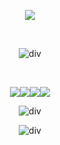 <div id="header" align="center">

![](https://komarev.com/ghpvc/?username=pristineprowler&color=2B2944&label=♎︎)

‎  ‎  ‎  ‎‎ ‎  ‎  ‎  ‎‎ 
<div id="header" align="center">

![div](https://imgur.com/1DkWxCT.png)

‎  ‎  ‎  ‎‎ ‎  ‎  ‎  ‎‎  ‎  ‎‎ 
<div id="header" align="center">

![](https://imgur.com/s8KaDbP.png)![](https://imgur.com/ITU4AtX.png)![](https://imgur.com/muTbvXN.png)![](https://imgur.com/JRaGs8E.png)


![div](https://imgur.com/u7ljL0p.png)


![div](https://imgur.com/AcCNnld.png)
